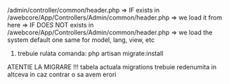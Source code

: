 /admin/controller/common/header.php
    => IF exists in /awebcore/App/Controllers/Admin/common/header.php => we load it from here
    => IF DOES NOT exists in /awebcore/App/Controllers/Admin/common/header.php => we load the system default one
same for model, lang, view, etc



1. trebuie rulata comanda: php artisan migrate:install

ATENTIE LA MIGRARE !!!
tabela actuala migrations trebuie redenumita in altceva in caz contrar o sa avem erori
